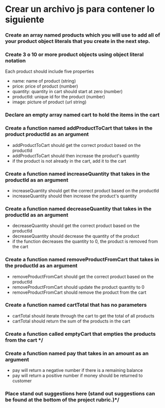 # Crear un archivo js para contener lo siguiente




### Create an array named products which you will use to add all of your product object literals that you create in the next step. 

### Create 3 o 10 or more product objects using object literal notation 
   Each product should include five properties
   - name: name of product (string)
   - price: price of product (number)
   - quantity: quantity in cart should start at zero (number)
   - productId: unique id for the product (number)
   - image: picture of product (url string)




### Declare an empty array named cart to hold the items in the cart 


### Create a function named addProductToCart that takes in the product productId as an argument
  - addProductToCart should get the correct product based on the productId
  - addProductToCart should then increase the product's quantity
  - if the product is not already in the cart, add it to the cart




### Create a function named increaseQuantity that takes in the productId as an argument
  - increaseQuantity should get the correct product based on the productId
  - increaseQuantity should then increase the product's quantity



### Create a function named decreaseQuantity that takes in the productId as an argument
  - decreaseQuantity should get the correct product based on the productId
  - decreaseQuantity should decrease the quantity of the product
  - if the function decreases the quantity to 0, the product is removed from the cart



### Create a function named removeProductFromCart that takes in the productId as an argument
  - removeProductFromCart should get the correct product based on the productId
  - removeProductFromCart should update the product quantity to 0
  - removeProductFromCart should remove the product from the cart





### Create a function named cartTotal that has no parameters
  - cartTotal should iterate through the cart to get the total of all products
  - cartTotal should return the sum of the products in the cart



### Create a function called emptyCart that empties the products from the cart */




### Create a function named pay that takes in an amount as an argument
  - pay will return a negative number if there is a remaining balance
  - pay will return a positive number if money should be returned to customer



### Place stand out suggestions here (stand out suggestions can be found at the bottom of the project rubric.)*/





